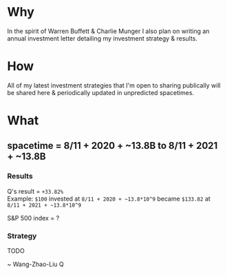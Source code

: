 # Why 
In the spirit of Warren Buffett & Charlie Munger I also plan on writing an annual investment letter detailing my investment strategy & results. 

# How
All of my latest investment strategies that I'm open to sharing publically will be shared here & periodically updated in unpredicted spacetimes.

# What

## spacetime = 8/11 + 2020 + ~13.8B to 8/11 + 2021 + ~13.8B

### Results
Q's result = `+33.82%`  
Example: `$100` invested at `8/11 + 2020 + ~13.8*10^9` became `$133.82` at `8/11 + 2021 + ~13.8*10^9`

S&P 500 index = ?

### Strategy
TODO

~ Wang-Zhao-Liu Q
